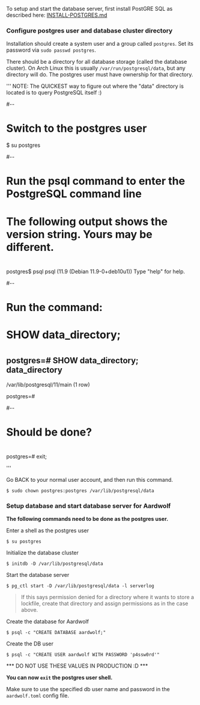 To setup and start the database server, first install PostGRE SQL as described here:
[INSTALL-POSTGRES.md](INSTALL-POSTGRES.md)

### Configure postgres user and database cluster directory ##

Installation should create a system user and a group called `postgres`.
Set its password via `sudo passwd postgres`.

There should be a directory for all database storage (called the database cluster).
On Arch Linux this is usually `/var/run/postgresql/data`, but any directory will do.
The postgres user must have ownership for that directory.

'''
NOTE:
The QUICKEST way to figure out where the "data" directory is located is to query PostgreSQL itself :)

#--
# Switch to the postgres user
$ su postgres

#--
# Run the psql command to enter the PostgreSQL command line
# The following output shows the version string.  Yours may be different.
#
postgres$ psql 
psql (11.9 (Debian 11.9-0+deb10u1))
Type "help" for help.

#--
# Run the command:
# SHOW data_directory;
#
postgres=# SHOW data_directory;
       data_directory        
-----------------------------
 /var/lib/postgresql/11/main
(1 row)

postgres=# 

#--
# Should be done?
#
postgres=# exit;

'''

Go BACK to your normal user account, and then run this command.

    $ sudo chown postgres:postgres /var/lib/postgresql/data

### Setup database and start database server for Aardwolf ##

**The following commands need to be done as the postgres user.**

Enter a shell as the postgres user

    $ su postgres

Initialize the database cluster

    $ initdb -D /var/lib/postgresql/data

Start the database server

    $ pg_ctl start -D /var/lib/postgresql/data -l serverlog

> If this says permission denied for a directory where it wants to store a lockfile, create that directory and assign permissions as in the case above.

Create the database for Aardwolf

    $ psql -c "CREATE DATABASE aardwolf;"

Create the DB user

    $ psql -c "CREATE USER aardwolf WITH PASSWORD 'p4ssw0rd'"

*** DO NOT USE THESE VALUES IN PRODUCTION :D ***

**You can now `exit` the postgres user shell.**

Make sure to use the specified db user name and password in the `aardwolf.toml` config file.
